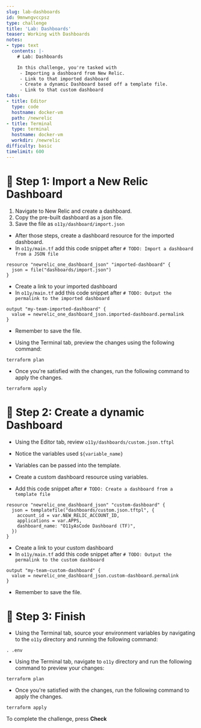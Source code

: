 ```yaml
---
slug: lab-dashboards
id: 9mnwngvccpsz
type: challenge
title: 'Lab: Dashboards'
teaser: Working with Dashboards
notes:
- type: text
  contents: |-
    # Lab: Dashboards

    In this challenge, you're tasked with
     - Importing a dashboard from New Relic.
     - Link to that imported dashboard
     - Create a dynamic Dashboard based off a template file.
     - Link to that custom dashboard
tabs:
- title: Editor
  type: code
  hostname: docker-vm
  path: /newrelic
- title: Terminal
  type: terminal
  hostname: docker-vm
  workdir: /newrelic
difficulty: basic
timelimit: 600
---
```

🧪 Step 1: Import a New Relic Dashboard
=======================

1. Navigate to New Relic and create a dashboard.
2. Copy the pre-built dashboard as a json file.
3. Save the file as `o11y/dashboard/import.json`

- After those steps, create a dashboard resource for the imported dashboard.
- In `o11y/main.tf` add this code snippet after `# TODO: Import a dashboard from a JSON file`

```
resource "newrelic_one_dashboard_json" "imported-dashboard" {
  json = file("dashboards/import.json")
}
```

- Create a link to your imported dashboard
- In `o11y/main.tf` add this code snippet after `# TODO: Output the permalink to the imported dashboard`

```
output "my-team-imported-dashboard" {
  value = newrelic_one_dashboard_json.imported-dashboard.permalink
}
```

- Remember to save the file.

- Using the Terminal tab, preview the changes using the following command:

```
terraform plan
```

- Once you're satisfied with the changes, run the following command to apply the changes.

```
terraform apply
```

🧪 Step 2: Create a dynamic Dashboard
=======================

- Using the Editor tab, review `o11y/dashboards/custom.json.tftpl`
- Notice the variables used `${variable_name}`
- Variables can be passed into the template.

- Create a custom dashboard resource using variables.
- Add this code snippet after `# TODO: Create a dashboard from a template file`

```
resource "newrelic_one_dashboard_json" "custom-dashboard" {
  json = templatefile("dashboards/custom.json.tftpl", {
    account_id = var.NEW_RELIC_ACCOUNT_ID,
    applications = var.APPS,
    dashboard_name: "O11yAsCode Dashboard (TF)",
  })
}
```

- Create a link to your custom dashboard
- In `o11y/main.tf` add this code snippet after `# TODO: Output the permalink to the custom dashboard`

```
output "my-team-custom-dashboard" {
  value = newrelic_one_dashboard_json.custom-dashboard.permalink
}
```

- Remember to save the file.

🏁 Step 3: Finish
=======================

- Using the Terminal tab, source your environment variables by navigating to the `o11y` directory and running the following command:

```
. .env
```

- Using the Terminal tab, navigate to `o11y` directory and run the following command to preview your changes:

```
terraform plan
```

- Once you're satisfied with the changes, run the following command to apply the changes.

```
terraform apply
```

To complete the challenge, press **Check**
